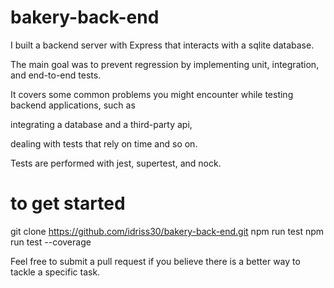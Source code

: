 # bakery-back-end

I built a backend server with Express that interacts with a sqlite database.

The main goal was to prevent regression by implementing unit, integration, and end-to-end tests.

It covers some common problems you might encounter while testing backend applications, such as

integrating a database and a third-party api,

dealing with tests that rely on time and so on.

Tests are performed with jest, supertest, and nock.

# to get started
git clone https://github.com/idriss30/bakery-back-end.git
npm run test 
npm run test --coverage

Feel free to submit a pull request if you believe there is a better way to tackle a specific task.
